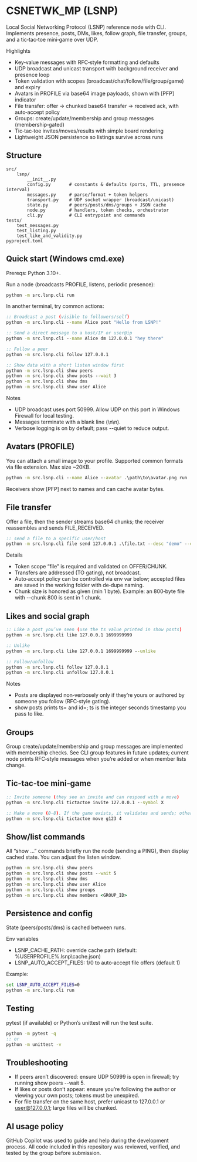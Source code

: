 # CSNETWK_MP (LSNP)

Local Social Networking Protocol (LSNP) reference node with CLI. Implements presence, posts, DMs, likes, follow graph, file transfer, groups, and a tic‑tac‑toe mini‑game over UDP.

Highlights

- Key‑value messages with RFC‑style formatting and defaults
- UDP broadcast and unicast transport with background receiver and presence loop
- Token validation with scopes (broadcast/chat/follow/file/group/game) and expiry
- Avatars in PROFILE via base64 image payloads, shown with [PFP] indicator
- File transfer: offer → chunked base64 transfer → received ack, with auto‑accept policy
- Groups: create/update/membership and group messages (membership‑gated)
- Tic‑tac‑toe invites/moves/results with simple board rendering
- Lightweight JSON persistence so listings survive across runs

## Structure

```
src/
	lsnp/
		__init__.py
		config.py       # constants & defaults (ports, TTL, presence interval)
		messages.py     # parse/format + token helpers
		transport.py    # UDP socket wrapper (broadcast/unicast)
		state.py        # peers/posts/dms/groups + JSON cache
		node.py         # handlers, token checks, orchestrator
		cli.py          # CLI entrypoint and commands
tests/
	test_messages.py
	test_listing.py
	test_like_and_validity.py
pyproject.toml
```

## Quick start (Windows cmd.exe)

Prereqs: Python 3.10+.

Run a node (broadcasts PROFILE, listens, periodic presence):

```bat
python -m src.lsnp.cli run
```

In another terminal, try common actions:

```bat
:: Broadcast a post (visible to followers/self)
python -m src.lsnp.cli --name Alice post "Hello from LSNP!"

:: Send a direct message to a host/IP or user@ip
python -m src.lsnp.cli --name Alice dm 127.0.0.1 "hey there"

:: Follow a peer
python -m src.lsnp.cli follow 127.0.0.1

:: Show data with a short listen window first
python -m src.lsnp.cli show peers
python -m src.lsnp.cli show posts --wait 3
python -m src.lsnp.cli show dms
python -m src.lsnp.cli show user Alice
```

Notes

- UDP broadcast uses port 50999. Allow UDP on this port in Windows Firewall for local testing.
- Messages terminate with a blank line (\n\n).
- Verbose logging is on by default; pass --quiet to reduce output.

## Avatars (PROFILE)

You can attach a small image to your profile. Supported common formats via file extension. Max size ~20KB.

```bat
python -m src.lsnp.cli --name Alice --avatar .\path\to\avatar.png run
```

Receivers show [PFP] next to names and can cache avatar bytes.

## File transfer

Offer a file, then the sender streams base64 chunks; the receiver reassembles and sends FILE_RECEIVED.

```bat
:: send a file to a specific user/host
python -m src.lsnp.cli file send 127.0.0.1 .\file.txt --desc "demo" --chunk 800
```

Details

- Token scope “file” is required and validated on OFFER/CHUNK.
- Transfers are addressed (TO gating), not broadcast.
- Auto‑accept policy can be controlled via env var below; accepted files are saved in the working folder with de‑dupe naming.
- Chunk size is honored as given (min 1 byte). Example: an 800‑byte file with --chunk 800 is sent in 1 chunk.

## Likes and social graph

```bat
:: Like a post you’ve seen (use the ts value printed in show posts)
python -m src.lsnp.cli like 127.0.0.1 1699999999

:: Unlike
python -m src.lsnp.cli like 127.0.0.1 1699999999 --unlike

:: Follow/unfollow
python -m src.lsnp.cli follow 127.0.0.1
python -m src.lsnp.cli unfollow 127.0.0.1
```

Notes

- Posts are displayed non‑verbosely only if they’re yours or authored by someone you follow (RFC‑style gating).
- show posts prints ts= and id=; ts is the integer seconds timestamp you pass to like.

## Groups

Group create/update/membership and group messages are implemented with membership checks. See CLI group features in future updates; current node prints RFC‑style messages when you’re added or when member lists change.

## Tic‑tac‑toe mini‑game

```bat
:: Invite someone (they see an invite and can respond with a move)
python -m src.lsnp.cli tictactoe invite 127.0.0.1 --symbol X

:: Make a move (0‑8). If the game exists, it validates and sends; otherwise it will broadcast a move for discovery.
python -m src.lsnp.cli tictactoe move g123 4
```

## Show/list commands

All “show …” commands briefly run the node (sending a PING), then display cached state. You can adjust the listen window.

```bat
python -m src.lsnp.cli show peers
python -m src.lsnp.cli show posts --wait 5
python -m src.lsnp.cli show dms
python -m src.lsnp.cli show user Alice
python -m src.lsnp.cli show groups
python -m src.lsnp.cli show members <GROUP_ID>
```

## Persistence and config

State (peers/posts/dms) is cached between runs.

Env variables

- LSNP_CACHE_PATH: override cache path (default: %USERPROFILE%\.lsnp\cache.json)
- LSNP_AUTO_ACCEPT_FILES: 1/0 to auto‑accept file offers (default 1)

Example:

```bat
set LSNP_AUTO_ACCEPT_FILES=0
python -m src.lsnp.cli run
```

## Testing

pytest (if available) or Python’s unittest will run the test suite.

```bat
python -m pytest -q
:: or
python -m unittest -v
```

## Troubleshooting

- If peers aren’t discovered: ensure UDP 50999 is open in firewall; try running show peers --wait 5.
- If likes or posts don’t appear: ensure you’re following the author or viewing your own posts; tokens must be unexpired.
- For file transfer on the same host, prefer unicast to 127.0.0.1 or user@127.0.0.1; large files will be chunked.

## AI usage policy

GitHub Copilot was used to guide and help during the development process. All code included in this repository was reviewed, verified, and tested by the group before submission.
